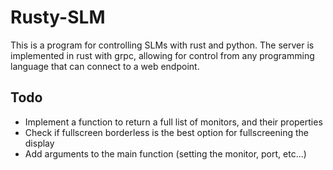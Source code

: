 # Rusty-SLM

This is a program for controlling SLMs with rust and python. The server is implemented in rust with grpc, allowing for control from any programming language that can connect to a web endpoint.

## Todo

- Implement a function to return a full list of monitors, and their properties
- Check if fullscreen borderless is the best option for fullscreening the display
- Add arguments to the main function (setting the monitor, port, etc...)
